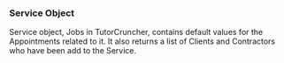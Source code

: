 ### Service Object

Service object, Jobs in TutorCruncher, contains default values for the Appointments related to it. It also returns
a list of Clients and Contractors who have been add to the Service. 
